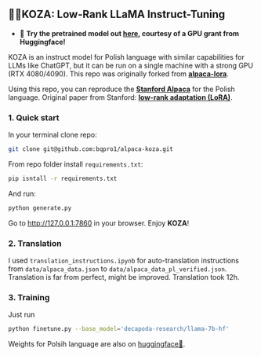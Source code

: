 ## 🐐🌲KOZA: Low-Rank LLaMA Instruct-Tuning

- 🤗 **Try the pretrained model out [here](https://huggingface.co/spaces/tloen/alpaca-lora), courtesy of a GPU grant from Huggingface!**

KOZA is an instruct model for Polish language with similar capabilities for LLMs like ChatGPT, but it can be run on a single machine with a strong GPU (RTX 4080/4090).
This repo was originally forked from [**alpaca-lora**](https://github.com/tloen/alpaca-lora).

Using this repo, you can reproduce the [**Stanford Alpaca**](https://github.com/tatsu-lab/stanford_alpaca) for the Polish language. Original paper from Stanford: [**low-rank adaptation (LoRA)**](https://arxiv.org/pdf/2106.09685.pdf).

### 1. Quick start

In your terminal clone repo:
```bash
git clone git@github.com:bqpro1/alpaca-koza.git
``` 
From repo folder install `requirements.txt`:
```bash
pip isntall -r requirements.txt
``` 
And run:
```bash
python generate.py
```
Go to  http://127.0.0.1:7860 in your browser. Enjoy **KOZA**!

### 2. Translation  

I used `translation_instructions.ipynb` for auto-translation instructions from `data/alpaca_data.json` to `data/alpaca_data_pl_verified.json`. Translation is far from perfect, might be improved. Translation took 12h. 


### 3. Training

Just run 
```bash
python finetune.py --base_model='decapoda-research/llama-7b-hf'
``` 
Weights for Polsih language are also on [huggingface🤗](https://huggingface.co/Lbuk/alpaca-koza-7b).